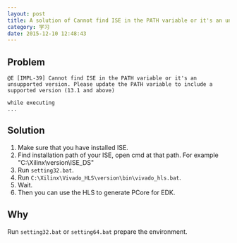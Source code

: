 ```yaml
---
layout: post
title: A solution of Cannot find ISE in the PATH variable or it's an unsupported version.
category: 学习
date: 2015-12-10 12:48:43
---
```


## Problem

```
@E [IMPL-39] Cannot find ISE in the PATH variable or it's an unsupported version. Please update the PATH variable to include a supported version (13.1 and above)

while executing
...
```

## Solution

1. Make sure that you have installed ISE.
2. Find installation path of your ISE, open cmd at that path. For example "C:\Xilinx\version\ISE_DS"
3. Run `setting32.bat`.
4. Run `C:\Xilinx\Vivado_HLS\version\bin\vivado_hls.bat`.
5. Wait.
6. Then you can use the HLS to generate PCore for EDK.

## Why

Run `setting32.bat` or `setting64.bat` prepare the environment.
